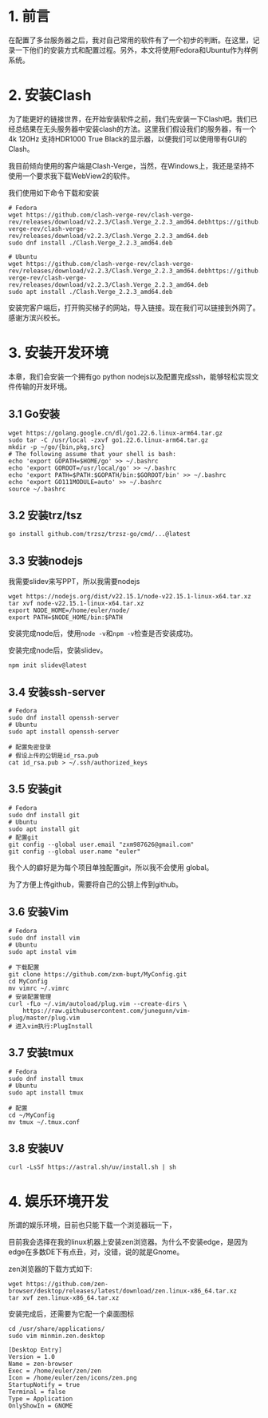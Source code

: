 # 1. 前言

在配置了多台服务器之后，我对自己常用的软件有了一个初步的判断。在这里，记录一下他们的安装方式和配置过程。另外，本文将使用Fedora和Ubuntu作为样例系统。

# 2. 安装Clash

为了能更好的链接世界，在开始安装软件之前，我们先安装一下Clash吧。我们已经总结果在无头服务器中安装clash的方法。这里我们假设我们的服务器，有一个4k 120Hz 支持HDR1000 True Black的显示器，以便我们可以使用带有GUI的Clash。

我目前倾向使用的客户端是Clash-Verge，当然，在Windows上，我还是坚持不使用一个要求我下载WebView2的软件。

我们使用如下命令下载和安装

```shell
# Fedora
wget https://github.com/clash-verge-rev/clash-verge-rev/releases/download/v2.2.3/Clash.Verge_2.2.3_amd64.debhttps://github.com/clash-verge-rev/clash-verge-rev/releases/download/v2.2.3/Clash.Verge_2.2.3_amd64.deb
sudo dnf install ./Clash.Verge_2.2.3_amd64.deb
```

```shell
# Ubuntu
wget https://github.com/clash-verge-rev/clash-verge-rev/releases/download/v2.2.3/Clash.Verge_2.2.3_amd64.debhttps://github.com/clash-verge-rev/clash-verge-rev/releases/download/v2.2.3/Clash.Verge_2.2.3_amd64.deb
sudo apt install ./Clash.Verge_2.2.3_amd64.deb
```

安装完客户端后，打开购买梯子的网站，导入链接。现在我们可以链接到外网了。感谢方滨兴校长。

# 3. 安装开发环境

本章，我们会安装一个拥有go python nodejs以及配置完成ssh，能够轻松实现文件传输的开发环境。

## 3.1 Go安装

```shell
wget https://golang.google.cn/dl/go1.22.6.linux-arm64.tar.gz 
sudo tar -C /usr/local -zxvf go1.22.6.linux-arm64.tar.gz 
mkdir -p ~/go/{bin,pkg,src} 
# The following assume that your shell is bash: 
echo 'export GOPATH=$HOME/go' >> ~/.bashrc 
echo 'export GOROOT=/usr/local/go' >> ~/.bashrc 
echo 'export PATH=$PATH:$GOPATH/bin:$GOROOT/bin' >> ~/.bashrc 
echo 'export GO111MODULE=auto' >> ~/.bashrc 
source ~/.bashrc
```

## 3.2 安装trz/tsz

```shell
go install github.com/trzsz/trzsz-go/cmd/...@latest
```

## 3.3 安装nodejs

我需要slidev来写PPT，所以我需要nodejs

```shell
wget https://nodejs.org/dist/v22.15.1/node-v22.15.1-linux-x64.tar.xz
tar xvf node-v22.15.1-linux-x64.tar.xz
export NODE_HOME=/home/euler/node/
export PATH=$NODE_HOME/bin:$PATH
```

安装完成node后，使用`node -v`和`npm -v`检查是否安装成功。

安装完成node后，安装slidev。

```shell
npm init slidev@latest
```

## 3.4 安装ssh-server

```shell
# Fedora
sudo dnf install openssh-server
# Ubuntu
sudo apt install openssh-server
```

```shell
# 配置免密登录
# 假设上传的公钥是id_rsa.pub
cat id_rsa.pub > ~/.ssh/authorized_keys
```

## 3.5 安装git

```shell
# Fedora
sudo dnf install git
# Ubuntu
sudo apt install git
# 配置git
git config --global user.email "zxm987626@gmail.com"
git config --global user.name "euler"
```

我个人的癖好是为每个项目单独配置git，所以我不会使用 global。

为了方便上传github，需要将自己的公钥上传到github。

## 3.6  安装Vim

```shell
# Fedora
sudo dnf install vim
# Ubuntu
sudo apt instal vim
```

```shell
# 下载配置
git clone https://github.com/zxm-bupt/MyConfig.git
cd MyConfig
mv vimrc ~/.vimrc
# 安装配置管理
curl -fLo ~/.vim/autoload/plug.vim --create-dirs \
    https://raw.githubusercontent.com/junegunn/vim-plug/master/plug.vim
# 进入vim执行:PlugInstall
```

## 3.7 安装tmux

```shell
# Fedora 
sudo dnf install tmux
# Ubuntu
sudo apt install tmux
```

```shell
# 配置
cd ~/MyConfig
mv tmux ~/.tmux.conf
```

## 3.8 安装UV

```shell
curl -LsSf https://astral.sh/uv/install.sh | sh
```

# 4. 娱乐环境开发

所谓的娱乐环境，目前也只能下载一个浏览器玩一下，   

目前我会选择在我的linux机器上安装zen浏览器。为什么不安装edge，是因为edge在多数DE下有点丑，对，没错，说的就是Gnome。

zen浏览器的下载方式如下:

```shell
wget https://github.com/zen-browser/desktop/releases/latest/download/zen.linux-x86_64.tar.xz
tar xvf zen.linux-x86_64.tar.xz
```

安装完成后，还需要为它配一个桌面图标

```shell
cd /usr/share/applications/
sudo vim minmin.zen.desktop
```

```shell
[Desktop Entry]
Version = 1.0
Name = zen-browser
Exec = /home/euler/zen/zen
Icon = /home/euler/zen/icons/zen.png
StartupNotify = true
Terminal = false
Type = Application
OnlyShowIn = GNOME
```
